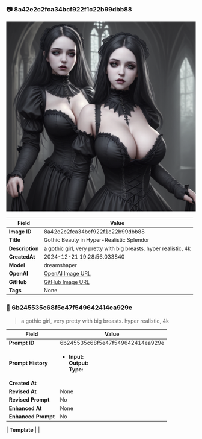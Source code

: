 

### 📷 8a42e2c2fca34bcf922f1c22b99dbb88 


![data.id](./8a42e2c2fca34bcf922f1c22b99dbb88.jpg)


| Field          | Value                                                                                                                     |
|----------------|---------------------------------------------------------------------------------------------------------------------------|
| **Image ID**             | 8a42e2c2fca34bcf922f1c22b99dbb88                                                                                                             |
| **Title**           | Gothic Beauty in Hyper-Realistic Splendor                                                                                                       |
| **Description**           | a gothic girl, very pretty with big breasts. hyper realistic, 4k                                                                                                       |
| **CreatedAt**        | 2024-12-21 19:28:56.033840                                                                                                        |
| **Model**        | dreamshaper                                                                                                        |
| **OpenAI**         | [OpenAI Image URL](http://192.168.1.85:8081/generated-images/b64999769444.png)                                                                                |
| **GitHub**         | [GitHub Image URL](https://raw.githubusercontent.com/Caneta-Silva/GODZ/refs/heads/main/images/8a42e2c2fca34bcf922f1c22b99dbb88/8a42e2c2fca34bcf922f1c22b99dbb88.jpg)                                                                                |
| **Tags**       | None                                                                                                                   |

### 📜 6b245535c68f5e47f549642414ea929e

> a gothic girl, very pretty with big breasts. hyper realistic, 4k

| Field          | Value                                                                                                                                                                      |
|----------------|----------------------------------------------------------------------------------------------------------------------------------------------------------------------------|
| **Prompt ID**  | 6b245535c68f5e47f549642414ea929e                                                                                                                                                            |
| **Prompt History** | <ul><li>**Input:**  <br> **Output:**  <br> **Type:** </li></ul> |
| **Created At** |                                                                                                                                                    |
| **Revised At** | None                                                                                                                                                   |
| **Revised Prompt** | No                                                                                                                                                                      |
| **Enhanced At** | None                                                                                                                                                  |
| **Enhanced Prompt** | No                                                                                                                                                                    |

| **Template**   |                                                                                                                                            |


